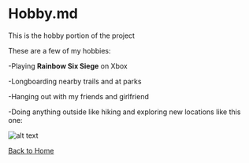 # Hobby.md
This is the hobby portion of the project

These are a few of my hobbies:

-Playing **Rainbow Six Siege** on Xbox
  
-Longboarding nearby trails and at parks

-Hanging out with my friends and girlfriend

-Doing anything outside like hiking and exploring new locations like this one:


![alt text](http://picsum.photos/200/200)

[Back to Home](https://github.com/kalley810/Final-Project)

